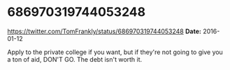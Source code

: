 # 686970319744053248
https://twitter.com/TomFrankly/status/686970319744053248
**Date:** 2016-01-12

Apply to the private college if you want, but if they're not going to give you a ton of aid, DON'T GO. The debt isn't worth it.
